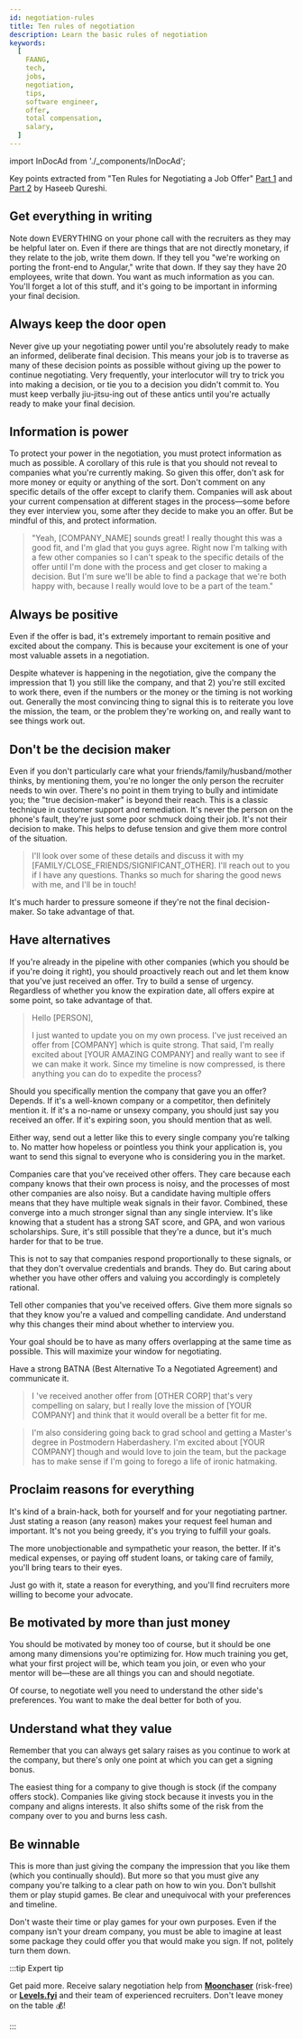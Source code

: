 ```yaml
---
id: negotiation-rules
title: Ten rules of negotiation
description: Learn the basic rules of negotiation
keywords:
  [
    FAANG,
    tech,
    jobs,
    negotiation,
    tips,
    software engineer,
    offer,
    total compensation,
    salary,
  ]
---
```


<head>
  <meta property="og:image" content="https://www.techinterviewhandbook.org/social/negotiation.png" />
</head>

import InDocAd from './\_components/InDocAd';

Key points extracted from "Ten Rules for Negotiating a Job Offer" [Part 1](http://haseebq.com/my-ten-rules-for-negotiating-a-job-offer/) and [Part 2](https://haseebq.com/how-not-to-bomb-your-offer-negotiation/) by Haseeb Qureshi.

## Get everything in writing

Note down EVERYTHING on your phone call with the recruiters as they may be helpful later on. Even if there are things that are not directly monetary, if they relate to the job, write them down. If they tell you "we're working on porting the front-end to Angular," write that down. If they say they have 20 employees, write that down. You want as much information as you can. You'll forget a lot of this stuff, and it's going to be important in informing your final decision.

## Always keep the door open

Never give up your negotiating power until you're absolutely ready to make an informed, deliberate final decision. This means your job is to traverse as many of these decision points as possible without giving up the power to continue negotiating. Very frequently, your interlocutor will try to trick you into making a decision, or tie you to a decision you didn't commit to. You must keep verbally jiu-jitsu-ing out of these antics until you're actually ready to make your final decision.

## Information is power

To protect your power in the negotiation, you must protect information as much as possible. A corollary of this rule is that you should not reveal to companies what you're currently making. So given this offer, don't ask for more money or equity or anything of the sort. Don't comment on any specific details of the offer except to clarify them. Companies will ask about your current compensation at different stages in the process—some before they ever interview you, some after they decide to make you an offer. But be mindful of this, and protect information.

> "Yeah, [COMPANY_NAME] sounds great! I really thought this was a good fit, and I'm glad that you guys agree. Right now I'm talking with a few other companies so I can't speak to the specific details of the offer until I'm done with the process and get closer to making a decision. But I'm sure we'll be able to find a package that we're both happy with, because I really would love to be a part of the team."

## Always be positive

Even if the offer is bad, it's extremely important to remain positive and excited about the company. This is because your excitement is one of your most valuable assets in a negotiation.

Despite whatever is happening in the negotiation, give the company the impression that 1) you still like the company, and that 2) you're still excited to work there, even if the numbers or the money or the timing is not working out. Generally the most convincing thing to signal this is to reiterate you love the mission, the team, or the problem they're working on, and really want to see things work out.

## Don't be the decision maker

Even if you don't particularly care what your friends/family/husband/mother thinks, by mentioning them, you're no longer the only person the recruiter needs to win over. There's no point in them trying to bully and intimidate you; the "true decision-maker" is beyond their reach. This is a classic technique in customer support and remediation. It's never the person on the phone's fault, they're just some poor schmuck doing their job. It's not their decision to make. This helps to defuse tension and give them more control of the situation.

> I'll look over some of these details and discuss it with my [FAMILY/CLOSE_FRIENDS/SIGNIFICANT_OTHER]. I'll reach out to you if I have any questions. Thanks so much for sharing the good news with me, and I'll be in touch!

It's much harder to pressure someone if they're not the final decision-maker. So take advantage of that.

<InDocAd />

## Have alternatives

If you're already in the pipeline with other companies (which you should be if you're doing it right), you should proactively reach out and let them know that you've just received an offer. Try to build a sense of urgency. Regardless of whether you know the expiration date, all offers expire at some point, so take advantage of that.

> Hello [PERSON],
>
> I just wanted to update you on my own process. I've just received an offer from [COMPANY] which is quite strong. That said, I'm really excited about [YOUR AMAZING COMPANY] and really want to see if we can make it work. Since my timeline is now compressed, is there anything you can do to expedite the process?

Should you specifically mention the company that gave you an offer? Depends. If it's a well-known company or a competitor, then definitely mention it. If it's a no-name or unsexy company, you should just say you received an offer. If it's expiring soon, you should mention that as well.

Either way, send out a letter like this to every single company you're talking to. No matter how hopeless or pointless you think your application is, you want to send this signal to everyone who is considering you in the market.

Companies care that you've received other offers. They care because each company knows that their own process is noisy, and the processes of most other companies are also noisy. But a candidate having multiple offers means that they have multiple weak signals in their favor. Combined, these converge into a much stronger signal than any single interview. It's like knowing that a student has a strong SAT score, and GPA, and won various scholarships. Sure, it's still possible that they're a dunce, but it's much harder for that to be true.

This is not to say that companies respond proportionally to these signals, or that they don't overvalue credentials and brands. They do. But caring about whether you have other offers and valuing you accordingly is completely rational.

Tell other companies that you've received offers. Give them more signals so that they know you're a valued and compelling candidate. And understand why this changes their mind about whether to interview you.

Your goal should be to have as many offers overlapping at the same time as possible. This will maximize your window for negotiating.

Have a strong BATNA (Best Alternative To a Negotiated Agreement) and communicate it.

> I 've received another offer from [OTHER CORP] that's very compelling on salary, but I really love the mission of [YOUR COMPANY] and think that it would overall be a better fit for me.

> I'm also considering going back to grad school and getting a Master's degree in Postmodern Haberdashery. I'm excited about [YOUR COMPANY] though and would love to join the team, but the package has to make sense if I'm going to forego a life of ironic hatmaking.

## Proclaim reasons for everything

It's kind of a brain-hack, both for yourself and for your negotiating partner. Just stating a reason (any reason) makes your request feel human and important. It's not you being greedy, it's you trying to fulfill your goals.

The more unobjectionable and sympathetic your reason, the better. If it's medical expenses, or paying off student loans, or taking care of family, you'll bring tears to their eyes.

Just go with it, state a reason for everything, and you'll find recruiters more willing to become your advocate.

<InDocAd />

## Be motivated by more than just money

You should be motivated by money too of course, but it should be one among many dimensions you're optimizing for. How much training you get, what your first project will be, which team you join, or even who your mentor will be—these are all things you can and should negotiate.

Of course, to negotiate well you need to understand the other side's preferences. You want to make the deal better for both of you.

## Understand what they value

Remember that you can always get salary raises as you continue to work at the company, but there's only one point at which you can get a signing bonus.

The easiest thing for a company to give though is stock (if the company offers stock). Companies like giving stock because it invests you in the company and aligns interests. It also shifts some of the risk from the company over to you and burns less cash.

## Be winnable

This is more than just giving the company the impression that you like them (which you continually should). But more so that you must give any company you're talking to a clear path on how to win you. Don't bullshit them or play stupid games. Be clear and unequivocal with your preferences and timeline.

Don't waste their time or play games for your own purposes. Even if the company isn't your dream company, you must be able to imagine at least some package they could offer you that would make you sign. If not, politely turn them down.

:::tip Expert tip

Get paid more. Receive salary negotiation help from [**Moonchaser**](https://www.moonchaser.io/?utm_source=techinterviewhandbook&utm_medium=referral&utm_content=website_negotiation) (risk-free) or [**Levels.fyi**](https://www.levels.fyi/services/?ref=TechInterviewHandbook&utm_source=techinterviewhandbook&utm_medium=referral&utm_content=website_negotiation) and their team of experienced recruiters. Don't leave money on the table 💰!

:::
